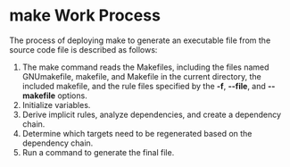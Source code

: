 # make Work Process<a name="EN-US_TOPIC_0229243674"></a>

The process of deploying make to generate an executable file from the source code file is described as follows:

1.  The make command reads the Makefiles, including the files named GNUmakefile, makefile, and Makefile in the current directory, the included makefile, and the rule files specified by the  **-f**,  **--file**, and  **--makefile**  options.
2.  Initialize variables.
3.  Derive implicit rules, analyze dependencies, and create a dependency chain.
4.  Determine which targets need to be regenerated based on the dependency chain.
5.  Run a command to generate the final file.

